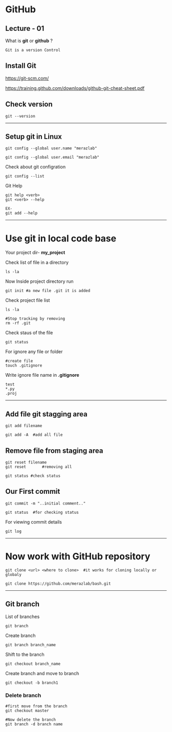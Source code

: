 # GitHub

## Lecture - 01

What is **git** or **github** ?

    Git is a version Control

## Install Git

https://git-scm.com/

https://training.github.com/downloads/github-git-cheat-sheet.pdf

## Check version

    git --version

---
## Setup git in Linux

    git config --global user.name "merazlab"   

    git config --global user.email "merazlab"  

Check about git configration

    git config --list

Git Help

    git help <verb>
    git <verb> --help

    EX-
    git add --help
---

# Use git in local code base

Your project dir- **my_project**

Check list of file in a directory

    ls -la

Now Inside project directory run

    git init #a new file .git it is added

Check project file list

    ls -la

    #Stop tracking by removing
    rm -rf .git

Check staus of the file 

    git status

For ignore any file or folder

    #create file
    touch .gitignore

Write ignore file name in **.gitignore**

    test
    *.py
    .proj
---
## Add file git stagging area

    git add filename    

    git add -A  #add all file 

## Remove file from staging area

    git reset filename
    git reset       #removing all

    git status #check status

## Our First commit

    git commit -m "..initial comment.."

    git status  #for checking status

For viewing commit details

    git log

------

# Now work with GitHub repository

    git clone <url> <where to clone>  #it works for cloning locally or globaly

    git clone https://github.com/merazlab/bash.git

---

## Git branch

List of branches

    git branch
Create branch

    git branch branch_name
Shift to the branch

    git checkout branch_name

Create branch and move to branch

    git checkout -b branch1

### Delete branch
    
    #first move from the branch
    git checkout master

    #Now delete the branch
    git branch -d branch name  
